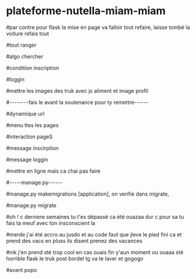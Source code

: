 # plateforme-nutella-miam-miam

#par contre pour flask la mise en page va falloir tout refaire, laisse tombé la voiture refais tout

#tout ranger

#algo chercher

#condition inscription

#loggin

#mettre les images des truk avec js aliment et image profil



#--------fais le avant la soutenance pour ty remettre------

#dynamique url

#menu ttes les pages

#interaction pageS

#message inscirption

#message loggin

#mettre en ligne mais ca chai pas faire



#-----manage.py------

#manage.py makemigrations [application], on verifie dans migrate, 

#manage.py migrate

#oh ! c derniere semaines tu t'es dépassé ca été ouazaa dur c pour sa tu fais ta meuf avec ton insconscient la

#merde j'ai été accro au jusdo et au code faut que jleve le pied fini ca et prend des vacs en pluss ils disent prenez des vacances 

#nik j'en prend sté trop cool en cas ouais fin y'aun moment ou ouaaa sté horrible flask le truk post bordel tg va te laver et gogogo 

#avant popo
